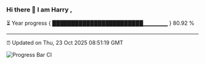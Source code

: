### Hi there 👋 I am Harry , 

⏳ Year progress { ████████████████████████▁▁▁▁▁▁ } 80.92 %

---

⏰ Updated on Thu, 23 Oct 2025 08:51:19 GMT

![Progress Bar CI](https://github.com/duykhang68/duykhang68/workflows/Progress%20Bar%20CI/badge.svg)
